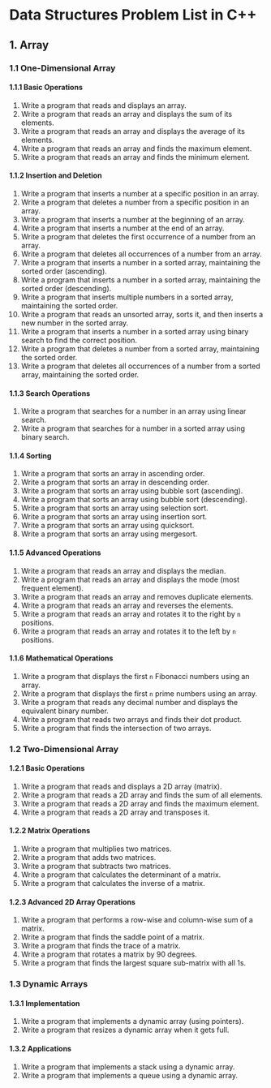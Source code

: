 # Data Structures Problem List in C++

## 1. Array

### 1.1 One-Dimensional Array

#### 1.1.1 Basic Operations

1. Write a program that reads and displays an array.
2. Write a program that reads an array and displays the sum of its elements.
3. Write a program that reads an array and displays the average of its elements.
4. Write a program that reads an array and finds the maximum element.
5. Write a program that reads an array and finds the minimum element.

#### 1.1.2 Insertion and Deletion

1. Write a program that inserts a number at a specific position in an array.
2. Write a program that deletes a number from a specific position in an array.
3. Write a program that inserts a number at the beginning of an array.
4. Write a program that inserts a number at the end of an array.
5. Write a program that deletes the first occurrence of a number from an array.
6. Write a program that deletes all occurrences of a number from an array.
7. Write a program that inserts a number in a sorted array, maintaining the sorted order (ascending).
8. Write a program that inserts a number in a sorted array, maintaining the sorted order (descending).
9. Write a program that inserts multiple numbers in a sorted array, maintaining the sorted order.
10. Write a program that reads an unsorted array, sorts it, and then inserts a new number in the sorted array.
11. Write a program that inserts a number in a sorted array using binary search to find the correct position.
12. Write a program that deletes a number from a sorted array, maintaining the sorted order.
13. Write a program that deletes all occurrences of a number from a sorted array, maintaining the sorted order.

#### 1.1.3 Search Operations

1. Write a program that searches for a number in an array using linear search.
2. Write a program that searches for a number in a sorted array using binary search.

#### 1.1.4 Sorting

1. Write a program that sorts an array in ascending order.
2. Write a program that sorts an array in descending order.
3. Write a program that sorts an array using bubble sort (ascending).
4. Write a program that sorts an array using bubble sort (descending).
5. Write a program that sorts an array using selection sort.
6. Write a program that sorts an array using insertion sort.
7. Write a program that sorts an array using quicksort.
8. Write a program that sorts an array using mergesort.

#### 1.1.5 Advanced Operations

1. Write a program that reads an array and displays the median.
2. Write a program that reads an array and displays the mode (most frequent element).
3. Write a program that reads an array and removes duplicate elements.
4. Write a program that reads an array and reverses the elements.
5. Write a program that reads an array and rotates it to the right by `n` positions.
6. Write a program that reads an array and rotates it to the left by `n` positions.

#### 1.1.6 Mathematical Operations

1. Write a program that displays the first `n` Fibonacci numbers using an array.
2. Write a program that displays the first `n` prime numbers using an array.
3. Write a program that reads any decimal number and displays the equivalent binary number.
4. Write a program that reads two arrays and finds their dot product.
5. Write a program that finds the intersection of two arrays.

### 1.2 Two-Dimensional Array

#### 1.2.1 Basic Operations

1. Write a program that reads and displays a 2D array (matrix).
2. Write a program that reads a 2D array and finds the sum of all elements.
3. Write a program that reads a 2D array and finds the maximum element.
4. Write a program that reads a 2D array and transposes it.

#### 1.2.2 Matrix Operations

1. Write a program that multiplies two matrices.
2. Write a program that adds two matrices.
3. Write a program that subtracts two matrices.
4. Write a program that calculates the determinant of a matrix.
5. Write a program that calculates the inverse of a matrix.

#### 1.2.3 Advanced 2D Array Operations

1. Write a program that performs a row-wise and column-wise sum of a matrix.
2. Write a program that finds the saddle point of a matrix.
3. Write a program that finds the trace of a matrix.
4. Write a program that rotates a matrix by 90 degrees.
5. Write a program that finds the largest square sub-matrix with all 1s.

### 1.3 Dynamic Arrays

#### 1.3.1 Implementation

1. Write a program that implements a dynamic array (using pointers).
2. Write a program that resizes a dynamic array when it gets full.

#### 1.3.2 Applications

1. Write a program that implements a stack using a dynamic array.
2. Write a program that implements a queue using a dynamic array.
